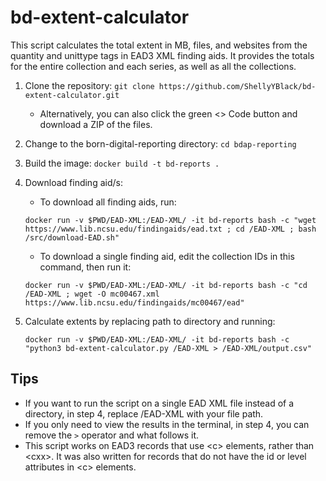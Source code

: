 # bd-extent-calculator

This script calculates the total extent in MB, files, and websites from the quantity and unittype tags in EAD3 XML finding aids. It provides the totals for the entire collection and each series, as well as all the collections. 

1. Clone the repository:
    `git clone https://github.com/ShellyYBlack/bd-extent-calculator.git`
    * Alternatively, you can also click the green <> Code button and download a ZIP of the files.
1. Change to the born-digital-reporting directory: `cd bdap-reporting`
1. Build the image: `docker build -t bd-reports .`
1. Download finding aid/s:
    * To download all finding aids, run:
    
    `docker run -v $PWD/EAD-XML:/EAD-XML/ -it bd-reports bash -c "wget https://www.lib.ncsu.edu/findingaids/ead.txt ; cd /EAD-XML ; bash /src/download-EAD.sh"` 
    * To download a single finding aid, edit the collection IDs in this command, then run it:

    `docker run -v $PWD/EAD-XML:/EAD-XML/ -it bd-reports bash -c "cd /EAD-XML ; wget -O mc00467.xml https://www.lib.ncsu.edu/findingaids/mc00467/ead"`

1. Calculate extents by replacing path to directory and running:
    
    `docker run -v $PWD/EAD-XML:/EAD-XML/ -it bd-reports bash -c "python3 bd-extent-calculator.py /EAD-XML > /EAD-XML/output.csv"`

## Tips
- If you want to run the script on a single EAD XML file instead of a directory, in step 4, replace /EAD-XML with your file path.
- If you only need to view the results in the terminal, in step 4, you can remove the `>` operator and what follows it.
- This script works on EAD3 records that use \<c\> elements, rather than \<cxx\>. It was also written for records that do not have the id or level attributes in \<c\> elements.
